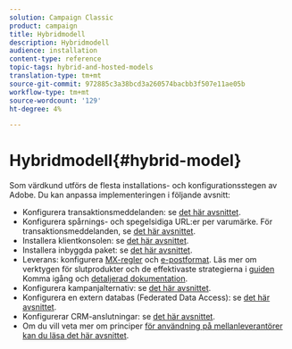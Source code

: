 ```yaml
---
solution: Campaign Classic
product: campaign
title: Hybridmodell
description: Hybridmodell
audience: installation
content-type: reference
topic-tags: hybrid-and-hosted-models
translation-type: tm+mt
source-git-commit: 972885c3a38bcd3a260574bacbb3f507e11ae05b
workflow-type: tm+mt
source-wordcount: '129'
ht-degree: 4%

---
```



# Hybridmodell{#hybrid-model}

Som värdkund utförs de flesta installations- och konfigurationsstegen av Adobe. Du kan anpassa implementeringen i följande avsnitt:

* Konfigurera transaktionsmeddelanden: se [det här avsnittet](../../message-center/using/transactional-messaging-architecture.md).
* Konfigurera spårnings- och spegelsidiga URL:er per varumärke. För transaktionsmeddelanden, se [det här avsnittet](../../message-center/using/configuring-multibranding.md).
* Installera klientkonsolen: se [det här avsnittet](../../installation/using/installing-the-client-console.md).
* Installera inbyggda paket: se [det här avsnittet](../../installation/using/installing-campaign-standard-packages.md).
* Leverans: konfigurera [MX-regler](../../installation/using/email-deliverability.md#mx-configuration) och [e-postformat](../../installation/using/email-deliverability.md#managing-email-formats). Läs mer om verktygen för slutprodukter och de effektivaste strategierna i [guiden](../../delivery/using/deliverability-key-points.md) Komma igång och [detaljerad dokumentation](../../delivery/using/about-deliverability.md).
* Konfigurera kampanjalternativ: se [det här avsnittet](../../installation/using/configuring-campaign-options.md).
* Konfigurera en extern databas (Federated Data Access): se [det här avsnittet](../../installation/using/about-fda.md).
* Konfigurerar CRM-anslutningar: se [det här avsnittet](../../platform/using/crm-connectors.md).
* Om du vill veta mer om principer [för användning på mellanleverantörer kan du läsa det här avsnittet](../../installation/using/mid-sourcing-deployment.md).


